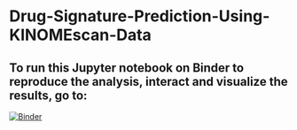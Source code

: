# Drug-Signature-Prediction-Using-KINOMEscan-Data

## To run this Jupyter notebook on Binder to reproduce the analysis, interact and visualize the results, go to:
[![Binder](http://mybinder.org/badge.svg)](http://beta.mybinder.org/v2/gh/Bioconductor-notebooks/Drug-Signature-Prediction-Using-KINOMEscan-Data/master)
